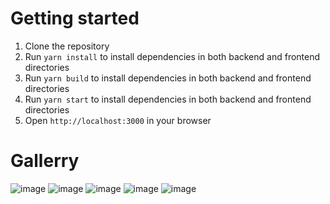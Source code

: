 # Getting started

1. Clone the repository
2. Run `yarn install` to install dependencies in both backend and frontend directories
3. Run `yarn build` to install dependencies in both backend and frontend directories
4. Run `yarn start` to install dependencies in both backend and frontend directories
5. Open `http://localhost:3000` in your browser

# Gallerry

![image](https://user-images.githubusercontent.com/30260221/178862065-0c0872de-a84c-4689-8115-a1ef2c1f665d.png)
![image](https://user-images.githubusercontent.com/30260221/178862078-ff17d303-bc12-493a-aed1-fcdb0e288c57.png)
![image](https://user-images.githubusercontent.com/30260221/178862086-bcbe003c-16c1-48b1-8b43-5f826c16c9db.png)
![image](https://user-images.githubusercontent.com/30260221/178862093-ae3a65fb-2323-492d-84be-43732a302a0a.png)
![image](https://user-images.githubusercontent.com/30260221/178862095-83b91b5a-3781-449e-b2ae-db9e300a851c.png)
